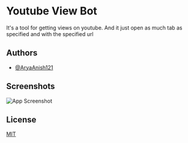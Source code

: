 
# Youtube View Bot

It's a tool for getting views on youtube. And it just open as much tab as specified and with the specified url


## Authors

- [@AryaAnish121](https://github.com/AryaAnish121/)

  
## Screenshots

![App Screenshot](https://i.ibb.co/JHN0FGd/screenshot.png)

  
## License

[MIT](https://choosealicense.com/licenses/mit/)

  
